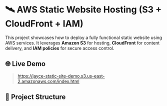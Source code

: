 # 🛰️ AWS Static Website Hosting (S3 + CloudFront + IAM)

This project showcases how to deploy a fully functional static website using AWS services. It leverages **Amazon S3** for hosting, **CloudFront** for content delivery, and **IAM policies** for secure access control.

## 🌐 Live Demo
> https://jayce-static-site-demo.s3.us-east-2.amazonaws.com/index.html

## 📁 Project Structure
